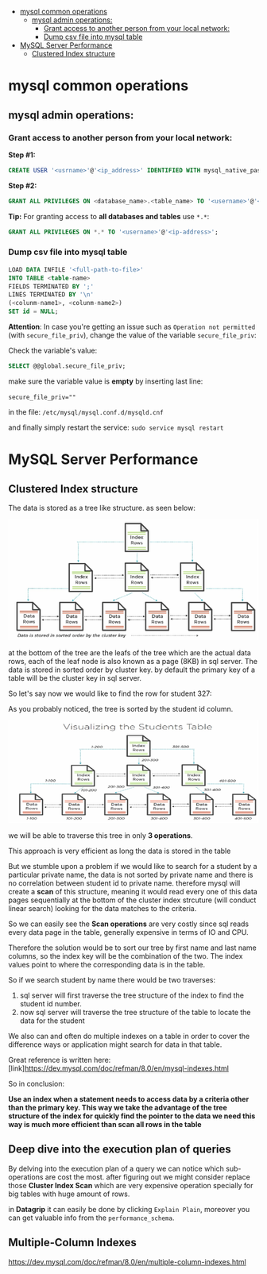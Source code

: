 <!--ts-->
   * [mysql common operations](#mysql-common-operations)
      * [mysql admin operations:](#mysql-admin-operations)
         * [Grant access to another person from your local network:](#grant-access-to-another-person-from-your-local-network)
         * [Dump csv file into mysql table](#dump-csv-file-into-mysql-table)
   * [MySQL Server Performance](#mysql-server-performance)
      * [Clustered Index structure](#clustered-index-structure)

<!-- Added by: gil_diy, at: 2018-10-17T09:55+03:00 -->

<!--te-->

# mysql common operations

## mysql admin operations:
### Grant access to another person from your local network:

**Step #1:**
```sql
CREATE USER '<usrname>'@'<ip_address>' IDENTIFIED WITH mysql_native_password BY '<password>';
```
**Step #2:**

```sql
GRANT ALL PRIVILEGES ON <database_name>.<table_name> TO '<username>'@'<ip-address>';
```


**Tip:** For granting access to **all databases and tables** use `*.*`:

```sql
GRANT ALL PRIVILEGES ON *.* TO '<username>'@'<ip-address>';
```

### Dump csv file into mysql table

```sql
LOAD DATA INFILE '<full-path-to-file>'
INTO TABLE <table-name>
FIELDS TERMINATED BY ';'
LINES TERMINATED BY '\n'
(<colunm-name1>, <colunm-name2>)
SET id = NULL;
```

**Attention**: In case you're getting an issue such as `Operation not permitted` (with `secure_file_priv`),
change the value of the variable `secure_file_priv`:

Check the variable's value:
```sql
SELECT @@global.secure_file_priv;
```
make sure the variable value is **empty** by inserting last line:

`secure_file_priv=""`

in the file: `/etc/mysql/mysql.conf.d/mysqld.cnf`

and finally simply restart the service:
`sudo service mysql restart`

# MySQL Server Performance
## Clustered Index structure
The data is stored as a tree like structure. as seen below:

<img src="images/clustered-index-structure.png" width="656" title="Tree structure">


at the bottom of the tree are the leafs of the tree which are the actual data rows, each of the leaf node is also known as a page (8KB) in sql server.
The data is stored in sorted order by cluster key. by default the primary key of a table will be the cluster key in sql server.



So let's say now we would like to find the row for student 327:

As you probably noticed, the tree is sorted by the student id column.

<img src="images/visualizing_the_students_table.png" width="656" title="Tree structure">

we will be able to traverse this tree in only **3 operations**.

This approach is very efficient as long the data is stored in the table

But we stumble upon a problem if we would like to search for a student by a particular private name, the data is not sorted by private name and there is no correlation between student id to private name. therefore mysql will create a **scan** of this structure, meaning it would read every one of this data pages sequentially at the bottom of the cluster index strcuture (will conduct linear search) looking for the data matches to the criteria.

So we can easily see the **Scan operations** are very costly since sql reads every data page  in the table, generally expensive in terms of IO and CPU.

Therefore the solution would be to sort our tree by first name and last name columns, so the index key will be the combination of the two. The index values point to where the corresponding data is in the table.

So if we search student by name there would be two traverses:
1. sql server will first traverse the tree structure of the index to find the student id number.
2. now sql server will traverse the tree structure of the table to locate the data for the student

We also can and often do multiple indexes on a table in order to cover the difference ways or application might search for data in that table.


Great reference is written here:
[link]https://dev.mysql.com/doc/refman/8.0/en/mysql-indexes.html

So in conclusion:

**Use an index when a statement needs to access data by a criteria other than the primary key. This way we take the advantage of the tree structure of the index for quickly find the pointer to the data we need this way is much more efficient than scan all rows in the table**


## Deep dive into the execution plan of queries
By delving into the execution plan of a query we can notice which sub-operations are cost the most. after figuring out we might consider replace those **Cluster Index Scan** which are very expensive operation specially for big tables with huge amount of rows.


in **Datagrip** it can easily be done by clicking `Explain Plain`,
moreover you can get valuable info from the `performance_schema`.

## Multiple-Column Indexes

https://dev.mysql.com/doc/refman/8.0/en/multiple-column-indexes.html
